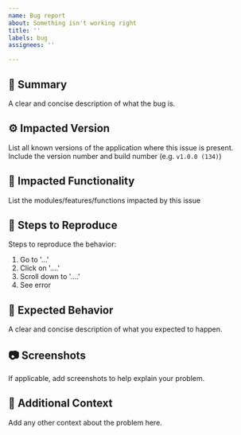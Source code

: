```yaml
---
name: Bug report
about: Something isn't working right
title: ''
labels: bug
assignees: ''

---
```


## :triangular_flag_on_post: Summary
A clear and concise description of what the bug is.

## :gear: Impacted Version
List all known versions of the application where this issue is present. Include the version number and build number (e.g. `v1.0.0 (134)`)

## :wrench: Impacted Functionality
List the modules/features/functions impacted by this issue

## :walking: Steps to Reproduce
Steps to reproduce the behavior:
1. Go to '...'
2. Click on '....'
3. Scroll down to '....'
4. See error

## :syringe: Expected Behavior
A clear and concise description of what you expected to happen.

## :camera: Screenshots
If applicable, add screenshots to help explain your problem.

## :pencil: Additional Context
Add any other context about the problem here.

